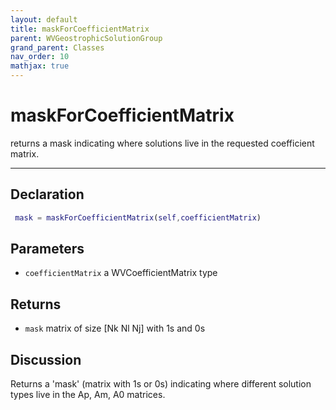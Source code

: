```yaml
---
layout: default
title: maskForCoefficientMatrix
parent: WVGeostrophicSolutionGroup
grand_parent: Classes
nav_order: 10
mathjax: true
---
```


#  maskForCoefficientMatrix

returns a mask indicating where solutions live in the requested coefficient matrix.


---

## Declaration
```matlab
 mask = maskForCoefficientMatrix(self,coefficientMatrix)
```
## Parameters
+ `coefficientMatrix`  a WVCoefficientMatrix type

## Returns
+ `mask`  matrix of size [Nk Nl Nj] with 1s and 0s

## Discussion

  Returns a 'mask' (matrix with 1s or 0s) indicating where
  different solution types live in the Ap, Am, A0 matrices.
 
        
